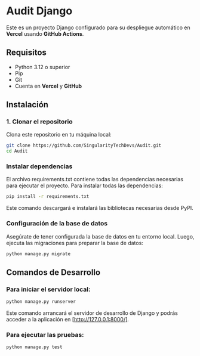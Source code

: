 # Audit Django

Este es un proyecto Django configurado para su despliegue automático en **Vercel** usando **GitHub Actions**.

## Requisitos

- Python 3.12 o superior
- Pip
- Git
- Cuenta en **Vercel** y **GitHub**

## Instalación

### 1. Clonar el repositorio

Clona este repositorio en tu máquina local:

```bash
git clone https://github.com/SingularityTechDevs/Audit.git
cd Audit
```

### Instalar dependencias
El archivo requirements.txt contiene todas las dependencias necesarias para ejecutar el proyecto. Para instalar todas las dependencias:

```bash
pip install -r requirements.txt
```
Este comando descargará e instalará las bibliotecas necesarias desde PyPI.

### Configuración de la base de datos

Asegúrate de tener configurada la base de datos en tu entorno local. Luego, ejecuta las migraciones para preparar la base de datos:

```bash
python manage.py migrate
```

## Comandos de Desarrollo

### Para iniciar el servidor local:

```bash
python manage.py runserver
```
Este comando arrancará el servidor de desarrollo de Django y podrás acceder a la aplicación en [http://127.0.0.1:8000/].

### Para ejecutar las pruebas:

```bash
python manage.py test
```
